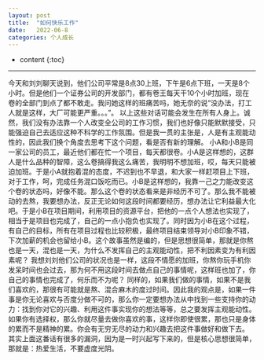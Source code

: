 ```yaml
---
layout: post
title:  "如何快乐工作"
date:   2022-06-8
categories: 个人成长
---
```

* content
{:toc}

---

今天和刘刘聊天说到，他们公司平常是8点30上班，下午是6点下班，一天是8个小时。但是他们一个证券公司的开发部门，都有卷王每天干10个小时加班，现在卷的全部门到点了都不敢走。我问她这样的班痛苦吗，她无奈的说“没办法，打工人就是这样，大厂可能更严重。。。”。
以上这些对话可能会发生在所有人身上。诚然，我们没有办法靠一个人改变全公司的工作习惯，我们也好像只能默默接受，只能强迫自己去适应这种不科学的工作氛围。但是我一贯的主张是，人是有主观能动性的，因此我们换个角度去思考下这个问题，看是否有新的理解。
小A和小B是同一家公司的员工，最近他们都在忙一个项目，每天都很卷。小A是这样想的，这群人是什么品种的智障，这么卷搞得我这么痛苦，我明明不想加班，哎，每天只能被迫加班。于是小A就抱着混的态度，不迟到也不早退，和大家一样赶项目上下班，对于工作，呵，完成任务混口饭吃而已。小B是这样想的，我靠一己之力能改变这个卷的状态吗，好像不能。那么这个卷的状态看来是非经历不可了。那么我不能被动的去熬，我要想办法，反正无论如何这段时间都要经历，想办法让它利益最大化吧。于是小B在项目期间，利用项目的资源平台，把他的一点个人想法也实现了，相当于是项目也完成了，自己的一点小抱负也实现了。同时因为小B在这个过程，有自己的目标，所有在项目过程也比较积极，最终项目结束领导对小B印象不错，下次加薪的机会也留给小B。这个故事虽然是编的，但是思想很简单，那就是你熬也是一天，混也是一天，为什么不发挥自己的主观能动性，把不利因素变为有利因素呢？
我想刘刘他们公司的状况也是一样，这段不情愿的加班，你熬你玩手机你发呆时间也会过去，那为何不用这段时间去做点自己的事情呢，这样班也加了，你自己的事情也完成了，何乐而不为呢？
同样的，如果我们做的事情，如果不是我们喜欢的，那很有可能就是熬、混合麻木的度过时间。因此我的观点是，如果一件事是你无论喜欢与否度分做不可的，那么你一定要想办法从中找到一些支持你的动力：找到你对它的兴趣、利用这件事实现你的想法等等，总之要发挥主观能动性。如果你有选择权，那么你就尽量去做你喜欢的事，这样你即使很累，那也只是身体的累而不是精神的累。你会有无穷无尽的动力和兴趣去把这件事做好和做下去。
其实上面这番话有很多的漏洞，因为是一时兴起写下来的，但是核心思想很简单，那就是：热爱生活，不要虚度光阴。